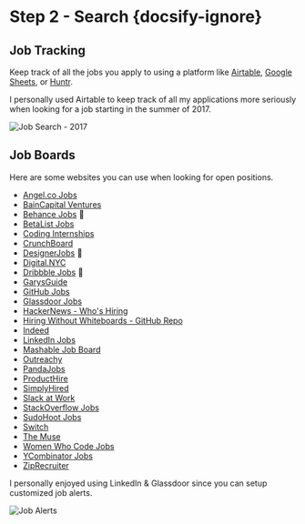 # Step 2 - Search {docsify-ignore}

## Job Tracking

Keep track of all the jobs you apply to using a platform like [Airtable](http://airtable.com), [Google Sheets](http://sheets.google.com), or [Huntr](http://huntr.co/).

I personally used Airtable to keep track of all my applications more seriously when looking for a job starting in the summer of 2017.

![Job Search - 2017](https://i.imgur.com/JNN772I.png)

## Job Boards

Here are some websites you can use when looking for open positions.

- [Angel.co Jobs](https://angel.co/jobs)
- [BainCapital Ventures](http://jobs.baincapitalventures.com/)
- [Behance Jobs](https://www.behance.net/joblist) 🎨
- [BetaList Jobs](https://betalist.com/jobs)
- [Coding Internships](https://codinginternships.com/)
- [CrunchBoard](http://www.crunchboard.com/)
- [DesignerJobs](https://www.designerjobs.co/) 🎨
- [Digital.NYC](http://www.digital.nyc/jobs)
- [Dribbble Jobs](https://dribbble.com/jobs) 🎨
- [GarysGuide](http://www.garysguide.com/jobs)
- [GitHub Jobs](https://jobs.github.com/positions)
- [Glassdoor Jobs](https://www.glassdoor.com/index.htm)
- [HackerNews - Who's Hiring](https://hn.algolia.com/?sort=byPopularity&prefix&page=0&dateRange=pastMonth&type=story&query=Who%20is%20hiring)
- [Hiring Without Whiteboards - GitHub Repo](https://github.com/poteto/hiring-without-whiteboards)
- [Indeed](https://www.indeed.com/)
- [LinkedIn Jobs](https://www.linkedin.com/jobs)
- [Mashable Job Board](http://jobs.mashable.com/jobs/search/results)
- [Outreachy](https://www.gnome.org/outreachy/)
- [PandaJobs](http://panda.jobs/)
- [ProductHire](https://producthire.co/)
- [SimplyHired](http://www.simplyhired.com/local-jobs/new-york-ny)
- [Slack at Work](https://slackatwork.com/)
- [StackOverflow Jobs](http://stackoverflow.com/jobs)
- [SudoHoot Jobs](http://jobs.sudohoot.com/)
- [Switch](http://www.switchapp.com/)
- [The Muse](https://www.themuse.com/)
- [Women Who Code Jobs](https://www.womenwhocode.com/jobs)
- [YCombinator Jobs](https://news.ycombinator.com/jobs)
- [ZipRecruiter](https://www.ziprecruiter.com/)

I personally enjoyed using LinkedIn & Glassdoor since you can setup customized job alerts.

![Job Alerts](https://i.imgur.com/35X4Xoy.png)